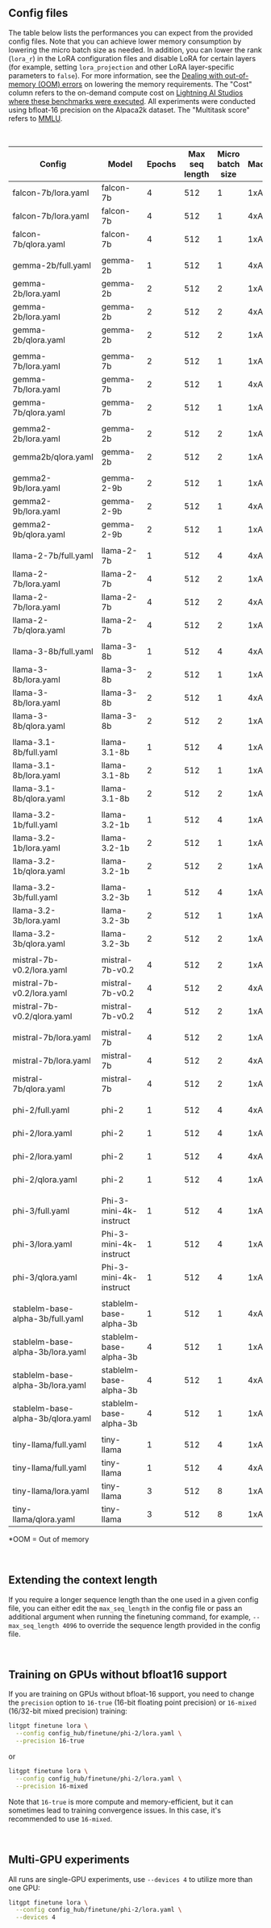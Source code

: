 ## Config files

The table below lists the performances you can expect from the provided config files. Note that you can achieve lower memory consumption by lowering the micro batch size as needed. In addition, you can lower the rank (`lora_r`) in the LoRA configuration files and disable LoRA for certain layers (for example, setting `lora_projection` and other LoRA layer-specific parameters to `false`).
For more information, see the [Dealing with out-of-memory (OOM) errors](../../tutorials/oom.md) on lowering the memory requirements.
The "Cost" column refers to the on-demand compute cost on [Lightning AI Studios where these benchmarks were executed](https://lightning.ai/lightning-ai/studios/automated-benchmarks-for-litgpt).
All experiments were conducted using bfloat-16 precision on the Alpaca2k dataset. The "Multitask score" refers to [MMLU](https://arxiv.org/abs/2009.03300).

&nbsp;

| Config                            | Model                  | Epochs | Max seq length | Micro batch size | Machine | Training runtime | Cost | Peak memory | Validation loss | Validation perplexity | Multitask score (MMLU) |
| --------------------------------- | ---------------------- | ------ | -------------- | ---------------- | ------- | ---------------- | ---- | ----------- | --------------- | --------------------- | --------------- |
| falcon-7b/lora.yaml               | falcon-7b              | 4      | 512            | 1                | 1xA10G  | 24.84 min        | $0.7 | 16.69 GB    | 0.945           | 2.573                 | 26.2%           |
| falcon-7b/lora.yaml               | falcon-7b              | 4      | 512            | 1                | 4xA10G  | 24.94 min        | $2.0 | 16.69 GB    | 0.945           | 2.573                 | 26.4%           |
| falcon-7b/qlora.yaml              | falcon-7b              | 4      | 512            | 1                | 1xA10G  | 50.85 min        | $1.5 | 9.44 GB     | 0.993           | 2.699                 | 26.3%           |
|                                   |                        |        |                |                  |         |                  |      |             |                 |                       |                 |
| gemma-2b/full.yaml                | gemma-2b               | 1      | 512            | 1                | 4xA10G  | 14.06 min        | $1.1 | 17.43 GB    | 1.021           | 2.777                 | 32.4%           |
| gemma-2b/lora.yaml                | gemma-2b               | 2      | 512            | 2                | 1xA10G  | 9.41 min         | $0.3 | 12.62 GB    | 0.981           | 2.666                 | 34.4%           |
| gemma-2b/lora.yaml                | gemma-2b               | 2      | 512            | 2                | 4xA10G  | 9.41 min         | $0.8 | 12.62 GB    | 0.981           | 2.667                 | 34.0%           |
| gemma-2b/qlora.yaml               | gemma-2b               | 2      | 512            | 2                | 1xA10G  | 12.91 min        | $0.4 | 11.58 GB    | 1.085           | 2.959                 | 36.4%           |
|                                   |                        |        |                |                  |         |                  |      |             |                 |                       |                 |
| gemma-7b/lora.yaml                | gemma-7b               | 2      | 512            | 1                | 1xA10G  | OOM              | OOM  | OOM         | OOM             | OOM                   |                 |
| gemma-7b/lora.yaml                | gemma-7b               | 2      | 512            | 1                | 4xA10G  | OOM              | OOM  | OOM         | OOM             | OOM                   |                 |
| gemma-7b/qlora.yaml               | gemma-7b               | 2      | 512            | 1                | 1xA10G  | 43.58 min        | $1.3 | 17.18 GB    | 0.973           | 2.646                 | 62.45%          |
|                                   |                        |        |                |                  |         |                  |      |             |                 |                       |                 |
| gemma2-2b/lora.yaml               | gemma-2b               | 2      | 512            | 2                | 1xA10G  | 11.96 min        | $0.4 | 14.31 GB    | 0.951           | 2.589                 | 23.84%          |
| gemma2b/qlora.yaml                | gemma-2b               | 2      | 512            | 2                | 1xA10G  | 16.06 min        | $0.5 | 13.52 GB    | 0.983           | 2.673                 | 24.12%          |
|                                   |                        |        |                |                  |         |                  |      |             |                 |                       |                 |
| gemma2-9b/lora.yaml               | gemma-2-9b             | 2      | 512            | 1                | 1xA10G  | OOM              | OOM  | OOM         | OOM             | OOM                   |                 |
| gemma2-9b/lora.yaml               | gemma-2-9b             | 2      | 512            | 1                | 4xA10G  | OOM              | OOM  | OOM         | OOM             | OOM                   |                 |
| gemma2-9b/qlora.yaml              | gemma-2-9b             | 2      | 512            | 1                | 1xA10G  | 50.01 min        | $4.0 | 20.92 GB    | 0.852           | 2.345                 | 24.2%           |
|                                   |                        |        |                |                  |         |                  |      |             |                 |                       |                 |
| llama-2-7b/full.yaml              | llama-2-7b             | 1      | 512            | 4                | 4xA10G  | OOM              | OOM  | OOM         | OOM             | OOM                   |                 |
| llama-2-7b/lora.yaml              | llama-2-7b             | 4      | 512            | 2                | 1xA10G  | 32.82 min        | $1.0 | 19.77 GB    | 0.802           | 2.230                 | 40.3%           |
| llama-2-7b/lora.yaml              | llama-2-7b             | 4      | 512            | 2                | 4xA10G  | 32.83 min        | $2.6 | 19.77 GB    | 0.802           | 2.229                 | 40.2%           |
| llama-2-7b/qlora.yaml             | llama-2-7b             | 4      | 512            | 2                | 1xA10G  | 45.67 min        | $1.4 | 13.68 GB    | 0.814           | 2.258                 | 38.6%           |
|                                   |                        |        |                |                  |         |                  |      |             |                 |                       |                 |
| llama-3-8b/full.yaml              | llama-3-8b             | 1      | 512            | 4                | 4xA10G  | OOM              | OOM  | OOM         | OOM             | OOM                   |                 |
| llama-3-8b/lora.yaml              | llama-3-8b             | 2      | 512            | 1                | 1xA10G  | 14.79 min        | $0.4 | 19.73 GB    | 0.888           | 2.431                 | 62.4%           |
| llama-3-8b/lora.yaml              | llama-3-8b             | 2      | 512            | 1                | 4xA10G  | 14.88 min        | $1.2 | 19.73 GB    | 0.889           | 2.432                 | 62.5%           |
| llama-3-8b/qlora.yaml             | llama-3-8b             | 2      | 512            | 2                | 1xA10G  | 22.24 min        | $0.7 | 17.41 GB    | 0.939           | 2.558                 | 62.2%           |
|                                   |                        |        |                |                  |         |                  |      |            |                 |                        |                 |
| llama-3.1-8b/full.yaml            | llama-3.1-8b           | 1      | 512            | 4                | 1xA10G  | OOM              | OOM  | OOM         | OOM             | OOM                   | OOM             |
| llama-3.1-8b/lora.yaml            | llama-3.1-8b           | 2      | 512            | 1                | 1xA10G  | 13.36 min        | $1.1 | 19.73 GB    | 0.878           | 2.406                 | xx.xx           |
| llama-3.1-8b/qlora.yaml           | llama-3.1-8b           | 2      | 512            | 2                | 1xA10G  | 21.81 min        | $0.7 | 17.41 GB    | 0.928           | 2.529                 | xx.xx           |
|                                   |                        |        |                |                  |         |                  |      |             |                 |                       |                 |
| llama-3.2-1b/full.yaml            | llama-3.2-1b           | 1      | 512            | 4                | 1xA10G  |  2.01 min        | $0.1 |  8.70 GB    | 1.442           | 4.229                 | 38.21%          |
| llama-3.2-1b/lora.yaml            | llama-3.2-1b           | 2      | 512            | 1                | 1xA10G  | xx.xx min        | $0.1 | xx.xx GB    | x.xxx           | x.xxx                 | xx.xx           |
| llama-3.2-1b/qlora.yaml           | llama-3.2-1b           | 2      | 512            | 2                | 1xA10G  | xx.xx min        | $0.1 | xx.xx GB    | x.xxx           | x.xxx                 | x.xxx           |
|                                   |                        |        |                |                  |         |                  |      |             |                 |                       |                 |
| llama-3.2-3b/full.yaml            | llama-3.2-3b           | 1      | 512            | 4                | 1xA10G  | xx.xx min        | $0.2 | xx.xx GB    | x.xxx           | x.xxx                 | x.xxx           |
| llama-3.2-3b/lora.yaml            | llama-3.2-3b           | 2      | 512            | 1                | 1xA10G  | xx.xx min        | $0.2 | xx.xx GB    | x.xxx           | x.xxx                 | x.xxx           |
| llama-3.2-3b/qlora.yaml           | llama-3.2-3b           | 2      | 512            | 2                | 1xA10G  | xx.xx min        | $0.2 | xx.xx GB    | x.xxx           | x.xxx                 | x.xxx           |
|                                   |                        |        |                |                  |         |                  |      |             |                 |                       |                 |
| mistral-7b-v0.2/lora.yaml         | mistral-7b-v0.2        | 4      | 512            | 2                | 1xA10G  | 31.00 min        | $0.9 | 20.66 GB    | 0.801           | 2.228                 | 55.7%           |
| mistral-7b-v0.2/lora.yaml         | mistral-7b-v0.2        | 4      | 512            | 2                | 4xA10G  | 31.00 min        | $2.5 | 20.66 GB    | 0.802           | 2.229                 | 55.5%           |
| mistral-7b-v0.2/qlora.yaml        | mistral-7b-v0.2        | 4      | 512            | 2                | 1xA10G  | 44.75 min        | $1.3 | 14.29 GB    | 0.813           | 2.255                 | 56.5%           |
|                                   |                        |        |                |                  |         |                  |      |             |                 |                       |                 |
| mistral-7b/lora.yaml              | mistral-7b             | 4      | 512            | 2                | 1xA10G  | 31.01 min        | $0.9 | 20.66 GB    | 0.794           | 2.211                 | 57.9%           |
| mistral-7b/lora.yaml              | mistral-7b             | 4      | 512            | 2                | 4xA10G  | 31.03 min        | $2.5 | 20.66 GB    | 0.796           | 2.218                 | 57.9%           |
| mistral-7b/qlora.yaml             | mistral-7b             | 4      | 512            | 2                | 1xA10G  | 44.75 min        | $1.3 | 14.29 GB    | 0.803           | 2.231                 | 57.9%           |
|                                   |                        |        |                |                  |         |                  |      |             |                 |                       |                 |
| phi-2/full.yaml                   | phi-2                  | 1      | 512            | 4                | 4xA10G  | 11.87 min        | $1.0 | 14.44 GB    | 1.305           | 3.688                 | 38.4%           |
| phi-2/lora.yaml                   | phi-2                  | 1      | 512            | 4                | 1xA10G  | 3.78 min         | $0.1 | 13.98 GB    | 0.819           | 2.269                 | 53.0%           |
| phi-2/lora.yaml                   | phi-2                  | 1      | 512            | 4                | 4xA10G  | 3.78 min         | $0.3 | 13.98 GB    | 0.820           | 2.271                 | 52.4%           |
| phi-2/qlora.yaml                  | phi-2                  | 1      | 512            | 4                | 1xA10G  | 4.51 min         | $0.1 | 14.27 GB    | 0.837           | 2.310                 | 52.3%           |
|                                   |                        |        |                |                  |         |                  |      |             |                 |                       |                 |
| phi-3/full.yaml                   | Phi-3-mini-4k-instruct | 1      | 512            | 4                | 1xA10G  | 6.93 min         | $0.2 | 17.01 GB    | 0.714           | 2.043                 | 69.81%          |
| phi-3/lora.yaml                   | Phi-3-mini-4k-instruct | 1      | 512            | 4                | 1xA10G  | 6.46 min         | $0.2 | 19.75 GB    | 0.707           | 2.028                 | 69.70%          |
| phi-3/qlora.yaml                  | Phi-3-mini-4k-instruct | 1      | 512            | 4                | 1xA10G  | 7.47 min         | $0.2 | 19.13 GB    | 0.729           | 2.074                 | 68.96%          |
|                                   |                        |        |                |                  |         |                  |      |             |                 |                       |                 |
| stablelm-base-alpha-3b/full.yaml  | stablelm-base-alpha-3b | 1      | 512            | 1                | 4xA10G  | 70.13 min        | $5.6 | 21.23 GB    | 1.513           | 4.540                 | 23.2%           |
| stablelm-base-alpha-3b/lora.yaml  | stablelm-base-alpha-3b | 4      | 512            | 1                | 1xA10G  | 13.07 min        | $0.4 | 8.58 GB     | 1.361           | 3.900                 | 25.9%           |
| stablelm-base-alpha-3b/lora.yaml  | stablelm-base-alpha-3b | 4      | 512            | 1                | 4xA10G  | 13.16 min        | $1.1 | 8.58 GB     | 1.362           | 3.906                 | 25.9%           |
| stablelm-base-alpha-3b/qlora.yaml | stablelm-base-alpha-3b | 4      | 512            | 1                | 1xA10G  | 25.86 min        | $0.8 | 5.24 GB     | 1.388           | 4.009                 | 26.1%           |
|                                   |                        |        |                |                  |         |                  |      |             |                 |                       |                 |
| tiny-llama/full.yaml              | tiny-llama             | 1      | 512            | 4                | 1xA10G  | 2.58 min         | $0.1 | 14.10 GB    | 1.088           | 2.968                 | 24.6%           |
| tiny-llama/full.yaml              | tiny-llama             | 1      | 512            | 4                | 4xA10G  | 2.57 min         | $0.2 | 14.10 GB    | 1.088           | 2.968                 | 24.5%           |
| tiny-llama/lora.yaml              | tiny-llama             | 3      | 512            | 8                | 1xA10G  | 8.09 min         | $0.2 | 13.50 GB    | 1.039           | 2.826                 | 25.5%           |
| tiny-llama/qlora.yaml             | tiny-llama             | 3      | 512            | 8                | 1xA10G  | 8.70 min         | $0.3 | 16.24 GB    | 1.056           | 2.874                 | 25.3%           |

*OOM = Out of memory


&nbsp;
## Extending the context length

If you require a longer sequence length than the one used in a given config file, you can either edit the `max_seq_length` in the config file or pass an additional argument when running the finetuning command, for example, `--max_seq_length 4096` to override the sequence length provided in the config file.

&nbsp;
## Training on GPUs without bfloat16 support

If you are training on GPUs without bfloat-16 support, you need to change the `precision` option to `16-true` (16-bit floating point precision) or `16-mixed` (16/32-bit mixed precision) training:

```bash
litgpt finetune lora \
  --config config_hub/finetune/phi-2/lora.yaml \
  --precision 16-true
```
or

```bash
litgpt finetune lora \
  --config config_hub/finetune/phi-2/lora.yaml \
  --precision 16-mixed
```

Note that `16-true` is more compute and memory-efficient, but it can sometimes lead to training convergence issues. In this case, it's recommended to use `16-mixed`.

&nbsp;
## Multi-GPU experiments

All runs are single-GPU experiments, use `--devices 4` to utilize more than one GPU:


```bash
litgpt finetune lora \
  --config config_hub/finetune/phi-2/lora.yaml \
  --devices 4
```
